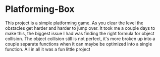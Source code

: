 # Platforming-Box
This project is a simple platforming game. As you clear the level the obstacles get harder and harder to jump over.  It took me a couple days to make this, the biggest issue I had was finding the right formula for object collision.  The object collision still is not perfect, it's more broken up into a couple separate functions when it can maybe be optimized into a single function.  All in all it was a fun little project
